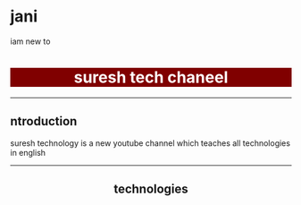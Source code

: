 # jani
iam new to 
<html>
<head>
  <title>sureshtechs</title>
  </head>
  <body>
    <h1 style="text-align:center;background-color:maroon;color:white">suresh tech chaneel </h1>
    <hr/>
    <h2 style="text_align:center">ntroduction</h2>
    <p>suresh technology is a new youtube channel which teaches all technologies in english</p>
    <hr/>
    <h2 style="text-align:center">technologies</h2>
  </body>
  </html>
  
    
